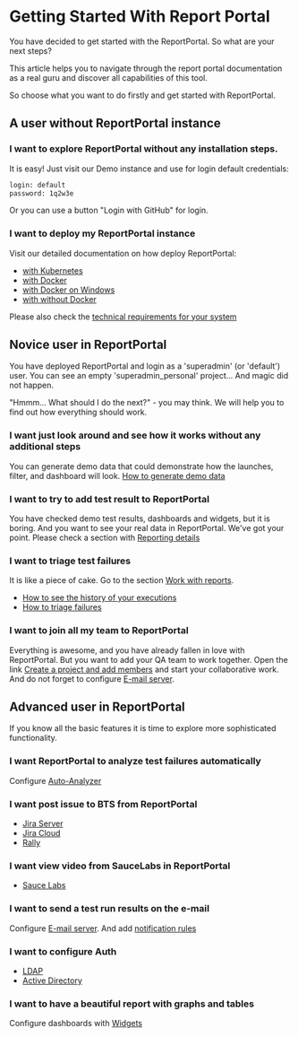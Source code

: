 # Getting Started With Report Portal

You have decided to get started with the ReportPortal. So what are your next steps?

This article helps you to navigate through the report portal documentation as a real guru and discover all capabilities of this tool.

So choose what you want to do firstly and get started with ReportPortal.



## A user without ReportPortal instance

### I want to explore ReportPortal without any installation steps.

It is easy! Just visit our Demo instance and use for login default credentials:

```html
login: default
password: 1q2w3e
```
Or you can use a button "Login with GitHub" for login.

### I want to deploy my ReportPortal instance 

Visit our detailed documentation on how deploy ReportPortal:
* [with Kubernetes](https://reportportal.io/docs/Deploy-with-Kubernetes)
* [with Docker](https://reportportal.io/docs/Deploy-with-Docker)
* [with Docker on Windows](https://reportportal.io/docs/Deploy-with-Docker%3Edeploy-reportportal-with-docker-on-windows)
* [with without Docker](https://reportportal.io/docs/Deploy-ReportPortal-without)

Please also check the [technical requirements for your system](https://reportportal.io/docs/Optimal-Performance-Hardware)



## Novice user in ReportPortal

You have deployed ReportPortal and login as a 'superadmin' (or 'default') user. You can see an empty 'superadmin_personal' project... And magic did not happen. 

"Hmmm... What should I do the next?" - you may think.
We will help you to find out how everything should work.


### I want just look around and see how it works without any additional steps

You can generate demo data that could demonstrate how the launches, filter, and dashboard will look.
[How to generate demo data](https://reportportal.io/docs/Project-configuration%3Edemo-data)

###  I want to try to add test result to ReportPortal  

You have checked demo test results, dashboards and widgets, but it is boring. And you want to see your real data in ReportPortal.
We've got your point.
Please check a section with [Reporting details](https://reportportal.io/docs/Log-Data-in)

### I want to triage test failures

It is like a piece of cake. Go to the section [Work with reports](https://reportportal.io/docs/Work-with-reports).

* [How to see the history of your executions](https://reportportal.io/docs/Investigation-of-failure)
* [ How to triage failures ](https://reportportal.io/docs/History-of-launches)

### I want to join all my team to ReportPortal

Everything is awesome, and you have already fallen in love with ReportPortal. But you want to add your QA team to work together.
Open the link [Create a project and add members](https://reportportal.io/docs/Creation-of-project) and start your collaborative work.
And do not forget to configure [E-mail server](https://reportportal.io/docs/E-mail-server-integration).



## Advanced user in ReportPortal

If you know all the basic features it is time to explore more sophisticated functionality.

### I want ReportPortal to analyze test failures automatically

Configure [Auto-Analyzer](https://reportportal.io/docs/Analysis) 

### I want post issue to BTS from ReportPortal

* [Jira Server](https://reportportal.io/docs/Jira-Server-Integration)
* [Jira Cloud](https://reportportal.io/docs/Jira-Cloud-Integration)
* [Rally](https://reportportal.io/docs/Rally-Integration)

### I want view video from SauceLabs in ReportPortal
* [Sauce Labs](https://reportportal.io/docs/Sauce-Labs-integration)

### I want to send a test run results on the e-mail
Configure  [E-mail server](https://reportportal.io/docs/E-mail-server-integration). And add [notification rules](https://reportportal.io/docs/Project-configuration%3Ee-mail-notifications)

### I want to configure Auth

* [LDAP](https://reportportal.io/docs/LDAP-Auth-integration)
* [Active Directory](https://reportportal.io/docs/Active-Directory-Auth-integration)

### I want to have a beautiful report with graphs and tables

Configure dashboards with [Widgets](https://reportportal.io/docs/Widget-Creation)
